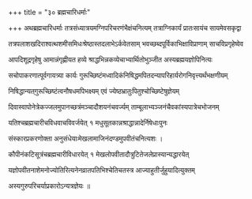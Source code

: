 +++
title = "३० ब्रह्मचारिधर्माः"

+++
अथब्रह्मचारिधर्माः तत्रसंध्यात्रयमग्निपरिचरणंभैक्षंचनित्यम् तत्राग्निकार्यं प्रातःसायंच सायमेवसकृद्वा

तत्रपलाशखदिराश्वत्थशमीसमिधःश्रेष्ठास्तदलाभेऽर्कवेतसाम् भवच्छब्दपूर्विकाभिक्षाविप्राणाम् साचविप्रगृहेष्वेव

आपदिशूद्रगृहेषु आमान्नंगृह्णीयत हव्ये श्राद्धभिन्नकव्येचाभ्यार्थितोभुञ्जीत अस्यब्रह्मयज्ञोपिनित्यः

सचोपाकरणात्पूर्वगायत्र्या कार्यः गुरूच्छिष्टंमध्वादिकंनिषिद्धमपितदन्यापरिहार्यरोगनिवृत्त्यर्थंभक्षणीयम्

निषिद्धान्यत्‌गुरूच्छिष्टंत्वनौषधमपिभक्ष्यम् एवं ज्येष्ठभ्रातुःपितुश्चोच्छिष्टेषुज्ञेयम्

दिवास्वापोनेत्रेकज्जलमुपानच्छत्रंमञ्चादौशयनंचवर्ज्यम् ताम्बूलाभ्यञ्जनंचैवकांस्यपात्रेचभोजनम्

यतिश्चब्रह्मचारीचविधवाचविवर्जयेत् १ मधुसूतकान्नश्राद्धान्नादेर्निषेधाःपुनः

संस्कारप्रकरणोक्ता अनुसंधेयाःमेखलामाजिनंदण्डमुपवीतंचनित्यशः ।

कौपीनंकटिसूत्रंचब्रह्मचारीविधारयेत् १ मेखलोपवीतादौत्रुटितेजलेप्रास्यान्यद्धारयेत्

यज्ञोपवीतनाशेमनोज्योतिरित्यनेनव्रातपतिभिश्चेतिचतस्त्र आज्याहुतीर्जुहुयादित्युक्तम्

अस्यगुरुपरिचर्याप्रकारोऽन्यत्रज्ञेयः ॥
